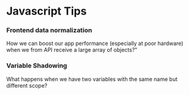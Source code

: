 # Javascript Tips

### Frontend data normalization

How we can boost our app performance (especially at poor hardware) when we from API receive a large array of objects?"

### Variable Shadowing

What happens when we have two variables with the same name but different scope?
